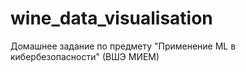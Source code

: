 # wine_data_visualisation
Домашнее задание по предмету "Применение ML в кибербезопасности" (ВШЭ МИЕМ)
